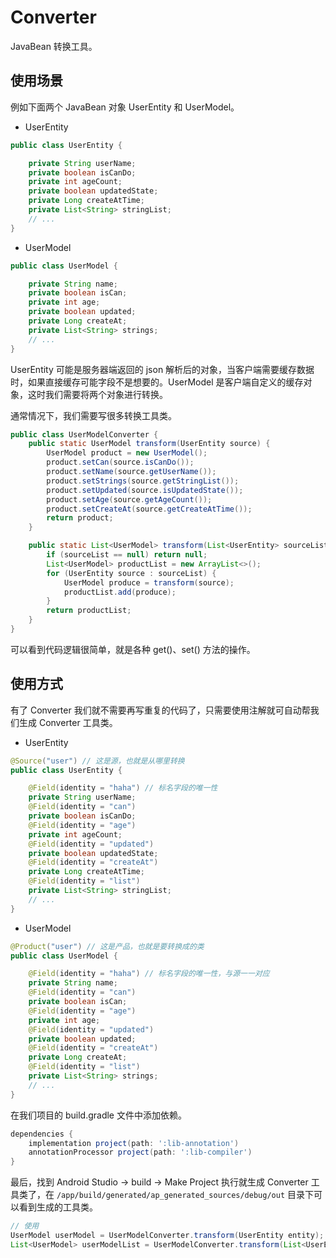 # Converter

JavaBean 转换工具。

## 使用场景

例如下面两个 JavaBean 对象 UserEntity 和 UserModel。

- UserEntity

```java
public class UserEntity {

    private String userName;
    private boolean isCanDo;
    private int ageCount;
    private boolean updatedState;
    private Long createAtTime;
    private List<String> stringList;
    // ...   
}
```

- UserModel

```java
public class UserModel {

    private String name;
    private boolean isCan;
    private int age;
    private boolean updated;
    private Long createAt;
    private List<String> strings;
    // ...   
}
```

UserEntity 可能是服务器端返回的 json 解析后的对象，当客户端需要缓存数据时，如果直接缓存可能字段不是想要的。UserModel 是客户端自定义的缓存对象，这时我们需要将两个对象进行转换。

通常情况下，我们需要写很多转换工具类。

```java
public class UserModelConverter {
    public static UserModel transform(UserEntity source) {
        UserModel product = new UserModel();
        product.setCan(source.isCanDo());
        product.setName(source.getUserName());
        product.setStrings(source.getStringList());
        product.setUpdated(source.isUpdatedState());
        product.setAge(source.getAgeCount());
        product.setCreateAt(source.getCreateAtTime());
        return product;
    }

    public static List<UserModel> transform(List<UserEntity> sourceList) {
        if (sourceList == null) return null;
        List<UserModel> productList = new ArrayList<>();
        for (UserEntity source : sourceList) {
            UserModel produce = transform(source);
            productList.add(produce);
        }
        return productList;
    }
}
```

可以看到代码逻辑很简单，就是各种 get()、set() 方法的操作。

## 使用方式

有了 Converter 我们就不需要再写重复的代码了，只需要使用注解就可自动帮我们生成 Converter 工具类。

- UserEntity

```java
@Source("user") // 这是源，也就是从哪里转换
public class UserEntity {

    @Field(identity = "haha") // 标名字段的唯一性
    private String userName;
    @Field(identity = "can")
    private boolean isCanDo;
    @Field(identity = "age")
    private int ageCount;
    @Field(identity = "updated")
    private boolean updatedState;
    @Field(identity = "createAt")
    private Long createAtTime;
    @Field(identity = "list")
    private List<String> stringList;
    // ...   
}
```

- UserModel

```java
@Product("user") // 这是产品，也就是要转换成的类
public class UserModel {

    @Field(identity = "haha") // 标名字段的唯一性，与源一一对应
    private String name;
    @Field(identity = "can")
    private boolean isCan;
    @Field(identity = "age")
    private int age;
    @Field(identity = "updated")
    private boolean updated;
    @Field(identity = "createAt")
    private Long createAt;
    @Field(identity = "list")
    private List<String> strings;
    // ...   
}
```

在我们项目的 build.gradle 文件中添加依赖。

```groovy
dependencies {
    implementation project(path: ':lib-annotation')
    annotationProcessor project(path: ':lib-compiler')
}
```

最后，找到 Android Studio -> build -> Make Project 执行就生成 Converter 工具类了，在 `/app/build/generated/ap_generated_sources/debug/out` 目录下可以看到生成的工具类。

```java
// 使用
UserModel userModel = UserModelConverter.transform(UserEntity entity);
List<UserModel> userModelList = UserModelConverter.transform(List<UserEntity> entityList);
```